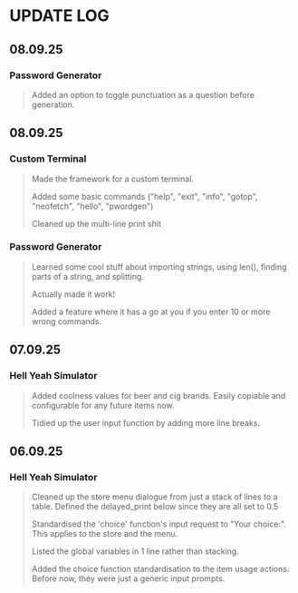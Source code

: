 # UPDATE LOG

## 08.09.25

### Password Generator

> Added an option to toggle punctuation as a question before generation.

## 08.09.25

### Custom Terminal

> Made the framework for a custom terminal.
> 
> Added some basic commands ("help", "exit", "info", "gotop", "neofetch", "hello", "pwordgen")
>
> Cleaned up the multi-line print shit


### Password Generator

> Learned some cool stuff about importing strings, using len(), finding parts of a string, and splitting.
>
> Actually made it work!
>
> Added a feature where it has a go at you if you enter 10 or more wrong commands.

## 07.09.25

### Hell Yeah Simulator
> Added coolness values for beer and cig brands. Easily copiable and configurable for any future items now.
>
> Tidied up the user input function by adding more line breaks.

## 06.09.25

### Hell Yeah Simulator
> Cleaned up the store menu dialogue from just a stack of lines to a table. Defined the delayed_print below since they are all set to 0.5
>
> Standardised the 'choice' function's input request to "Your choice:". This applies to the store and the menu.
>
> Listed the global variables in 1 line rather than stacking.
>
> Added the choice function standardisation to the item usage actions. Before now, they were just a generic input prompts.





